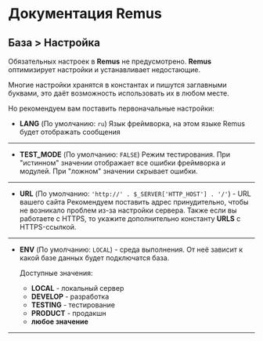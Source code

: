 Документация Remus
================

База > Настройка
----

Обязательных настроек в **Remus** не предусмотрено. **Remus** оптимизирует настройки и устанавливает недостающие.

Многие настройки хранятся в константах и пишутся заглавными буквами, это даёт возможность использовать их в любом месте.

Но рекомендуем вам поставить первоначальные настройки:

- **LANG** (По умолчанию: `ru`) Язык фреймворка, на этом языке Remus будет отображать сообщения 

----------

- **TEST_MODE** (По умолчанию: `FALSE`) Режим тестирования. При "истинном" значении отображает все ошибки фреймворка и модулей. При "ложном" значении скрывает ошибки.

----------

- **URL** (По умолчанию: `'http://' . $_SERVER['HTTP_HOST'] . '/'`) - URL вашего сайта
Рекомендуем поставить адрес принудительно, чтобы не возникало проблем из-за настройки сервера. Также если вы работаете с HTTPS, то укажите дополнительно константу **URLS** с HTTPS-ссылкой.

----------

- **ENV** (По умолчанию: `LOCAL`) - среда выполнения. От неё зависит к какой базе данных будет подключатся база.

	Доступные значения:

	- **LOCAL** 		- локальный сервер
	- **DEVELOP** 	- разработка
	- **TESTING** 	- тестирование
	- **PRODUCT** 	- продакшн
	- **любое значение**


----------
